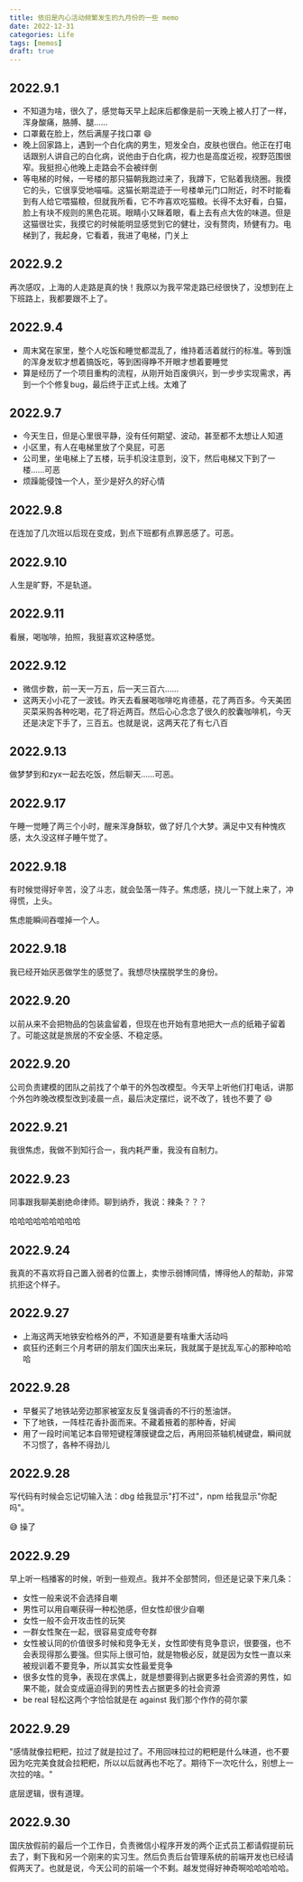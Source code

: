 ```yaml
---
title: 依旧是内心活动频繁发生的九月份的一些 memo
date: 2022-12-31
categories: Life
tags: [memos]
draft: true
---
```


## 2022.9.1

- 不知道为啥，很久了，感觉每天早上起床后都像是前一天晚上被人打了一样，浑身酸痛，胳膊、腿……
- 口罩戴在脸上，然后满屋子找口罩 😄
- 晚上回家路上，遇到一个白化病的男生，短发全白，皮肤也很白。他正在打电话跟别人讲自己的白化病，说他由于白化病，视力也是高度近视，视野范围很窄。我挺担心他晚上走路会不会被绊倒
- 等电梯的时候，一号楼的那只猫朝我跑过来了，我蹲下，它贴着我绕圈。我摸它的头，它很享受地喵喵。这猫长期混迹于一号楼单元门口附近，时不时能看到有人给它喂猫粮，但就我所看，它不咋喜欢吃猫粮。长得不太好看，白猫，脸上有块不规则的黑色花斑。眼睛小又眯着眼，看上去有点大佐的味道。但是这猫很壮实，我摸它的时候能明显感觉到它的健壮，没有赘肉，矫健有力。电梯到了，我起身，它看着，我进了电梯，门关上

## 2022.9.2

再次感叹，上海的人走路是真的快！我原以为我平常走路已经很快了，没想到在上下班路上，我都要跟不上了。

## 2022.9.4

- 周末窝在家里，整个人吃饭和睡觉都混乱了，维持着活着就行的标准。等到饿的浑身发软才想着搞饭吃，等到困得睁不开眼才想着要睡觉
- 算是经历了一个项目重构的流程，从刚开始百废俱兴，到一步步实现需求，再到一个个修复bug，最后终于正式上线。太难了

## 2022.9.7

- 今天生日，但是心里很平静，没有任何期望、波动，甚至都不太想让人知道
- 小区里，有人在电梯里放了个臭屁，可恶
- 公司里，坐电梯上了五楼，玩手机没注意到，没下，然后电梯又下到了一楼……可恶
- 烦躁能侵蚀一个人，至少是好久的好心情

## 2022.9.8

在连加了几次班以后现在变成，到点下班都有点罪恶感了。可恶。

## 2022.9.10

人生是旷野，不是轨道。

## 2022.9.11

看展，喝咖啡，拍照，我挺喜欢这种感觉。

## 2022.9.12

- 微信步数，前一天一万五，后一天三百六……
- 这两天小小花了一波钱。昨天去看展喝咖啡吃肯德基，花了两百多。今天美团买菜采购各种吃喝，花了将近两百。然后心心念念了很久的胶囊咖啡机，今天还是决定下手了，三百五。也就是说，这两天花了有七八百

## 2022.9.13

做梦梦到和zyx一起去吃饭，然后聊天……可恶。

## 2022.9.17

午睡一觉睡了两三个小时，醒来浑身酥软，做了好几个大梦。满足中又有种愧疚感，太久没这样子睡午觉了。

## 2022.9.18

有时候觉得好辛苦，没了斗志，就会坠落一阵子。焦虑感，挠儿一下就上来了，冲得慌，上头。

焦虑能瞬间吞噬掉一个人。

## 2022.9.18

我已经开始厌恶做学生的感觉了。我想尽快摆脱学生的身份。

## 2022.9.20

以前从来不会把物品的包装盒留着，但现在也开始有意地把大一点的纸箱子留着了。可能这就是旅居的不安全感、不稳定感。

## 2022.9.20

公司负责建模的团队之前找了个单干的外包改模型。今天早上听他们打电话，讲那个外包昨晚改模型改到凌晨一点，最后决定摆烂，说不改了，钱也不要了 😄

## 2022.9.21

我很焦虑，我做不到知行合一，我内耗严重，我没有自制力。

## 2022.9.23

同事跟我聊美剧绝命律师。聊到纳乔，我说：辣条？？？

哈哈哈哈哈哈哈哈哈

## 2022.9.24

我真的不喜欢将自己置入弱者的位置上，卖惨示弱博同情，博得他人的帮助，非常抗拒这个样子。

## 2022.9.27

- 上海这两天地铁安检格外的严，不知道是要有啥重大活动吗
- 疯狂约还剩三个月考研的朋友们国庆出来玩，我就属于是扰乱军心的那种哈哈哈

## 2022.9.28

- 早餐买了地铁站旁边那家被室友反复强调香的不行的葱油饼。
- 下了地铁，一阵桂花香扑面而来。不藏着掖着的那种香，好闻
- 用了一段时间笔记本自带短键程薄膜键盘之后，再用回茶轴机械键盘，瞬间就不习惯了，各种不得劲儿

## 2022.9.28

写代码有时候会忘记切输入法：dbg 给我显示"打不过"，npm 给我显示"你配吗"。

😅 操了

## 2022.9.29

早上听一档播客的时候，听到一些观点。我并不全部赞同，但还是记录下来几条：

- 女性一般来说不会选择自嘲
- 男性可以用自嘲获得一种松弛感，但女性却很少自嘲
- 女性一般不会开攻击性的玩笑
- 一群女性聚在一起，很容易变成夸夸群
- 女性被认同的价值很多时候和竞争无关，女性即使有竞争意识，很要强，也不会表现得那么要强。但实际上很可怕，就是物极必反，就是因为女性一直以来被规训着不要竞争，所以其实女性最爱竞争
- 很多女性的竞争，表现在求偶上，就是想要得到占据更多社会资源的男性，如果不能，就会变成逼迫得到的男性去占据更多的社会资源
- be real 轻松这两个字恰恰就是在 against 我们那个作作的荷尔蒙

## 2022.9.29

"感情就像拉粑粑，拉过了就是拉过了。不用回味拉过的粑粑是什么味道，也不要因为吃完美食就会拉粑粑，所以以后就再也不吃了。期待下一次吃什么，别想上一次拉的啥。"

底层逻辑，很有道理。

## 2022.9.30

国庆放假前的最后一个工作日，负责微信小程序开发的两个正式员工都请假提前玩去了，剩下我和另一个刚来的实习生。然后负责后台管理系统的前端开发也已经请假两天了。也就是说，今天公司的前端一个不剩。越发觉得好神奇啊哈哈哈哈哈。